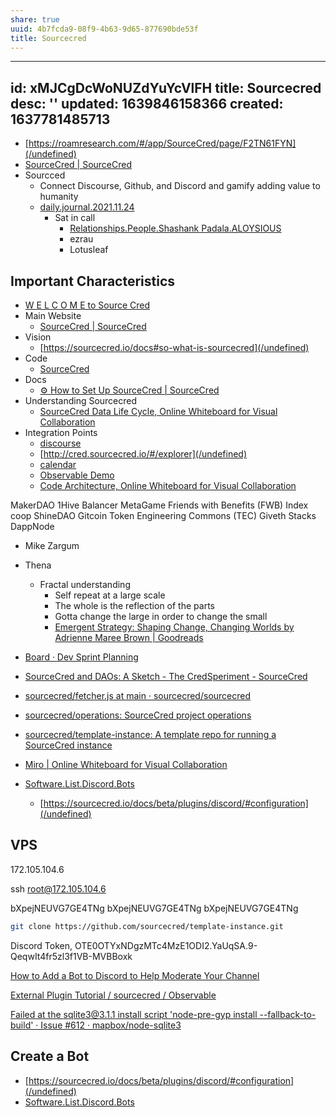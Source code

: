 ```yaml
---
share: true
uuid: 4b7fcda9-08f9-4b63-9d65-877690bde53f
title: Sourcecred
---
```

---
id: xMJCgDcWoNUZdYuYcVlFH
title: Sourcecred
desc: ''
updated: 1639846158366
created: 1637781485713
---

* [https://roamresearch.com/#/app/SourceCred/page/F2TN61FYN](/undefined)
* [SourceCred | SourceCred](https://sourcecred.io/)
* Sourcced
  * Connect Discourse, Github, and Discord and gamify adding value to humanity
  * [daily.journal.2021.11.24](/undefined)
    * Sat in call
      * [Relationships.People.Shashank Padala.ALOYSIOUS](/undefined)
      * ezrau
      * Lotusleaf

## Important Characteristics

* [W E L C O M E to Source Cred](https://github.com/orgs/sourcecred/projects/8)
* Main Website
  * [SourceCred | SourceCred](https://sourcecred.io/)
* Vision
  * [https://sourcecred.io/docs#so-what-is-sourcecred](/undefined)
* Code
  * [SourceCred](https://github.com/sourcecred)
* Docs
  * [⚙️ How to Set Up SourceCred | SourceCred](https://sourcecred.io/docs/beta/setup-guide/)
* Understanding Sourcecred
  * [SourceCred Data Life Cycle, Online Whiteboard for Visual Collaboration](https://miro.com/app/board/o9J_luhteFo=/)
* Integration Points
  * [discourse](https://discourse.sourcecred.io/)
  * [http://cred.sourcecred.io/#/explorer](/undefined)
  * [calendar](https://calendar.google.com/calendar/u/0/embed?src=ops@sourcecred.io)
  * [Observable Demo](https://observablehq.com/@sourcecred/api-tutorial)
  * [Code Architecture, Online Whiteboard for Visual Collaboration](https://miro.com/app/board/o9J_lF3UvK4=/)


MakerDAO
1Hive
Balancer
MetaGame
Friends with Benefits (FWB)
Index coop
ShineDAO
Gitcoin
Token Engineering Commons (TEC)
Giveth
Stacks 
DappNode

* Mike Zargum
* Thena
  * Fractal understanding
    * Self repeat at a large scale
    * The whole is the reflection of the parts
    * Gotta change the large in order to change the small
    * [Emergent Strategy: Shaping Change, Changing Worlds by Adrienne Maree Brown | Goodreads](https://www.goodreads.com/en/book/show/29633913)
* [Board · Dev Sprint Planning](https://app.zenhub.com/workspaces/dev-sprint-planning-5bf5e0624b5806bc2bf6ecc9/board?authors:not=dependabot%5Bbot%5D&filterLogic=any&repos=120145570,233195512,202790734,284782092)
* [SourceCred and DAOs: A Sketch - The CredSperiment - SourceCred](https://discourse.sourcecred.io/t/sourcecred-and-daos-a-sketch/161)
* [sourcecred/fetcher.js at main · sourcecred/sourcecred](https://github.com/sourcecred/sourcecred/blob/main/packages/sourcecred/src/plugins/discord/fetcher.js)
* [sourcecred/operations: SourceCred project operations](https://github.com/sourcecred/operations)
* [sourcecred/template-instance: A template repo for running a SourceCred instance](https://github.com/sourcecred/template-instance)
* [Miro | Online Whiteboard for Visual Collaboration](https://miro.com/app/board/o9J_lF3UvK4=/)

* [Software.List.Discord.Bots](/undefined)
  * [https://sourcecred.io/docs/beta/plugins/discord/#configuration](/undefined)

## VPS

172.105.104.6

ssh root@172.105.104.6

bXpejNEUVG7GE4TNg
bXpejNEUVG7GE4TNg
bXpejNEUVG7GE4TNg

``` bash
git clone https://github.com/sourcecred/template-instance.git
```

Discord Token, OTE0OTYxNDgzMTc4MzE1ODI2.YaUqSA.9-QeqwIt4fr5zl3f1VB-MVBBoxk

[How to Add a Bot to Discord to Help Moderate Your Channel](https://www.businessinsider.com/how-to-add-a-bot-to-discord)

[External Plugin Tutorial / sourcecred / Observable](https://observablehq.com/@sourcecred/external-plugin-tutorial)

[Failed at the sqlite3@3.1.1 install script 'node-pre-gyp install --fallback-to-build' · Issue #612 · mapbox/node-sqlite3](https://github.com/mapbox/node-sqlite3/issues/612)

## Create a Bot

* [https://sourcecred.io/docs/beta/plugins/discord/#configuration](/undefined)
* [Software.List.Discord.Bots](/undefined)